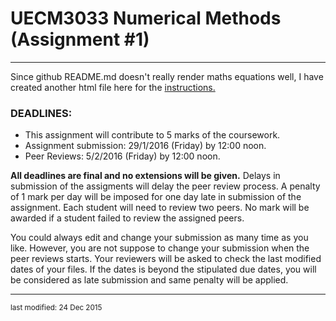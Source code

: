 UECM3033 Numerical Methods (Assignment #1)
========================================================
--------------------------------------------------------



Since github README.md doesn't really render maths equations well, I have created another html file here for the [instructions.](http://yongkheng.github.io/UECM3033_assign1/instructions.html)



### DEADLINES:

 - This assignment will contribute to 5 marks of the coursework.
 - Assignment submission: 29/1/2016 (Friday) by 12:00 noon.
 - Peer Reviews: 5/2/2016 (Friday) by 12:00 noon.


**All deadlines are final and no extensions will be given.** Delays in submission of the assigments will delay the peer review process. A penalty of 1 mark per day will be imposed for one day late in submission of the assignment. Each student will need to review two peers. No mark will be awarded if a student failed to review the assigned peers.

You could always edit and change your submission as many time as you like. However, you are not suppose to change your submission when the peer reviews starts. Your reviewers will be asked to check the last modified dates of your files. If the dates is beyond the stipulated due dates, you will be considered as late submission and same penalty will be applied.

-----------------------------------

<sup>last modified: 24 Dec 2015</sup>
